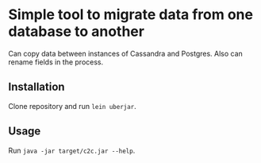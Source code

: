 # Simple tool to migrate data from one database to another

Can copy data between instances of Cassandra and Postgres. Also can rename
fields in the process.

## Installation

Clone repository and run `lein uberjar`.

## Usage

Run `java -jar target/c2c.jar --help`.
